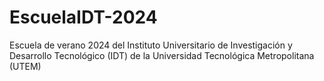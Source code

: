# EscuelaIDT-2024
Escuela de verano 2024 del Instituto Universitario de Investigación y Desarrollo Tecnológico (IDT) de la Universidad Tecnológica Metropolitana (UTEM)
